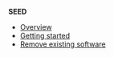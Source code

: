 **SEED**
- [Overview](overview-of-seed)
- [Getting started ](getting-started)
 - [Remove existing software](prereq-remove-existing-software)    